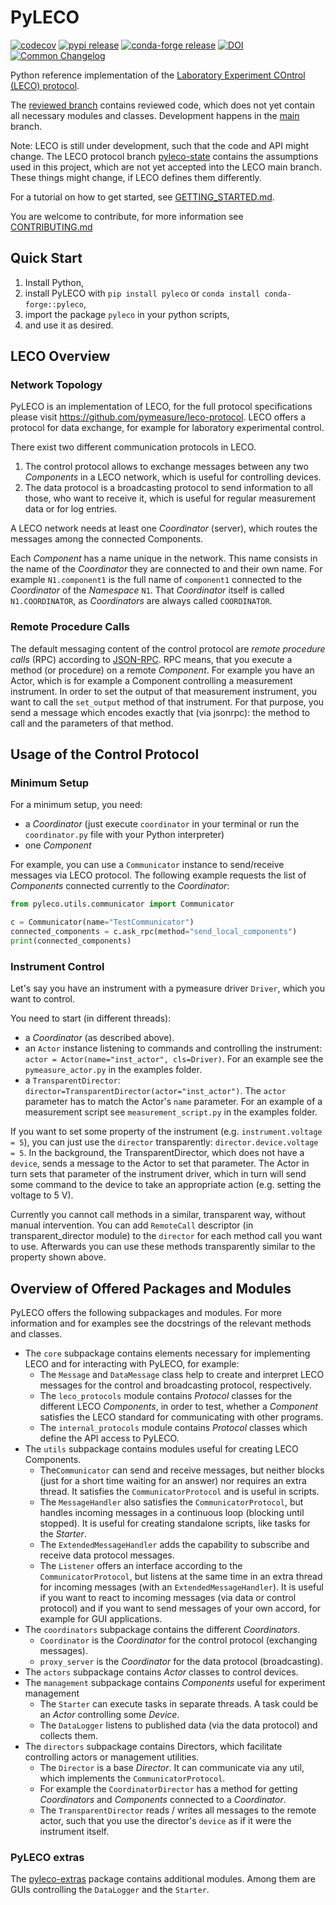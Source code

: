 # PyLECO

[![codecov](https://codecov.io/gh/pymeasure/pyleco/graph/badge.svg?token=9OB3GWDLRB)](https://codecov.io/gh/pymeasure/pyleco)
[![pypi release](https://img.shields.io/pypi/v/pyleco.svg)](https://pypi.org/project/pyleco/)
[![conda-forge release](https://anaconda.org/conda-forge/pyleco/badges/version.svg)](https://anaconda.org/conda-forge/pyleco)
[![DOI](https://zenodo.org/badge/594982645.svg)](https://zenodo.org/doi/10.5281/zenodo.10837366)
[![Common Changelog](https://common-changelog.org/badge.svg)](https://common-changelog.org)

Python reference implementation of the [Laboratory Experiment COntrol (LECO) protocol](https://github.com/pymeasure/leco-protocol).

The [reviewed branch](https://github.com/pymeasure/pyleco/tree/reviewed) contains reviewed code, which does not yet contain all necessary modules and classes.
Development happens in the [main](https://github.com/pymeasure/pyleco/tree/main) branch.

Note: LECO is still under development, such that the code and API might change.
The LECO protocol branch [pyleco-state](https://github.com/pymeasure/leco-protocol/tree/pyleco-state) contains the assumptions used in this project, which are not yet accepted into the LECO main branch.
These things might change, if LECO defines them differently.

For a tutorial on how to get started, see [GETTING_STARTED.md](https://github.com/pymeasure/pyleco/blob/main/GETTING_STARTED.md).

You are welcome to contribute, for more information see [CONTRIBUTING.md](https://github.com/pymeasure/pyleco/blob/main/CONTRIBUTING.md)


## Quick Start

1. Install Python,
2. install PyLECO with `pip install pyleco` or `conda install conda-forge::pyleco`,
3. import the package `pyleco` in your python scripts,
4. and use it as desired.


## LECO Overview

### Network Topology

PyLECO is an implementation of LECO, for the full protocol specifications please visit https://github.com/pymeasure/leco-protocol.
LECO offers a protocol for data exchange, for example for laboratory experimental control.

There exist two different communication protocols in LECO.
1. The control protocol allows to exchange messages between any two _Components_ in a LECO network, which is useful for controlling devices.
2. The data protocol is a broadcasting protocol to send information to all those, who want to receive it, which is useful for regular measurement data or for log entries.

A LECO network needs at least one _Coordinator_ (server), which routes the messages among the connected Components.

Each _Component_ has a name unique in the network.
This name consists in the name of the _Coordinator_ they are connected to and their own name.
For example `N1.component1` is the full name of `component1` connected to the _Coordinator_ of the _Namespace_ `N1`.
That _Coordinator_ itself is called `N1.COORDINATOR`, as _Coordinators_ are always called `COORDINATOR`.

### Remote Procedure Calls

The default messaging content of the control protocol are _remote procedure calls_ (RPC) according to [JSON-RPC](https://www.jsonrpc.org/specification).
RPC means, that you execute a method (or procedure) on a remote _Component_.
For example you have an Actor, which is for example a Component controlling a measurement instrument.
In order to set the output of that measurement instrument, you want to call the `set_output` method of that instrument.
For that purpose, you send a message which encodes exactly that (via jsonrpc): the method to call and the parameters of that method.


## Usage of the Control Protocol

### Minimum Setup

For a minimum setup, you need:
* a _Coordinator_ (just execute `coordinator` in your terminal or run the `coordinator.py` file with your Python interpreter)
* one _Component_

For example, you can use a `Communicator` instance to send/receive messages via LECO protocol.
The following example requests the list of _Components_ connected currently to the _Coordinator_:

```python
from pyleco.utils.communicator import Communicator

c = Communicator(name="TestCommunicator")
connected_components = c.ask_rpc(method="send_local_components")
print(connected_components)
```

### Instrument Control

Let's say you have an instrument with a pymeasure driver `Driver`, which you want to control.

You need to start (in different threads):
* a _Coordinator_ (as described above).
* an `Actor` instance listening to commands and controlling the instrument: `actor = Actor(name="inst_actor", cls=Driver)`.
  For an example see the `pymeasure_actor.py` in the examples folder.
* a `TransparentDirector`: `director=TransparentDirector(actor="inst_actor")`. The `actor` parameter has to match the Actor's `name` parameter.
  For an example of a measurement script see `measurement_script.py` in the examples folder.

If you want to set some property of the instrument (e.g. `instrument.voltage = 5`), you can just use the `director` transparently: `director.device.voltage = 5`.
In the background, the TransparentDirector, which does not have a `device`, sends a message to the Actor to set that parameter.
The Actor in turn sets that parameter of the instrument driver, which in turn will send some command to the device to take an appropriate action (e.g. setting the voltage to 5 V).

Currently you cannot call methods in a similar, transparent way, without manual intervention.
You can add `RemoteCall` descriptor (in transparent_director module) to the `director` for each method call you want to use.
Afterwards you can use these methods transparently similar to the property shown above.


## Overview of Offered Packages and Modules

PyLECO offers the following subpackages and modules.
For more information and for examples see the docstrings of the relevant methods and classes.

* The `core` subpackage contains elements necessary for implementing LECO and for interacting with PyLECO, for example:
  * The `Message` and `DataMessage` class help to create and interpret LECO messages for the control and broadcasting protocol, respectively.
  * The `leco_protocols` module contains _Protocol_ classes for the different LECO _Components_, in order to test, whether a _Component_ satisfies the LECO standard for communicating with other programs.
  * The `internal_protocols` module contains _Protocol_ classes which define the API access to PyLECO.
* The `utils` subpackage contains modules useful for creating LECO Components.
  * The`Communicator` can send and receive messages, but neither blocks (just for a short time waiting for an answer) nor requires an extra thread.
    It satisfies the `CommunicatorProtocol` and is useful in scripts.
  * The `MessageHandler` also satisfies the `CommunicatorProtocol`, but handles incoming messages in a continuous loop (blocking until stopped).
    It is useful for creating standalone scripts, like tasks for the _Starter_.
  * The `ExtendedMessageHandler` adds the capability to subscribe and receive data protocol messages.
  * The `Listener` offers an interface according to the `CommunicatorProtocol`, but listens at the same time in an extra thread for incoming messages (with an `ExtendedMessageHandler`).
    It is useful if you want to react to incoming messages (via data or control protocol) and if you want to send messages of your own accord, for example for GUI applications.
* The `coordinators` subpackage contains the different _Coordinators_.
  * `Coordinator` is the _Coordinator_ for the control protocol (exchanging messages).
  * `proxy_server` is the _Coordinator_ for the data protocol (broadcasting).
* The `actors` subpackage contains _Actor_ classes to control devices.
* The `management` subpackage contains _Components_ useful for experiment management
  * The `Starter` can execute tasks in separate threads.
    A task could be an _Actor_ controlling some _Device_.
  * The `DataLogger` listens to published data (via the data protocol) and collects them.
* The `directors` subpackage contains Directors, which facilitate controlling actors or management utilities.
  * The `Director` is a base _Director_.
    It can communicate via any util, which implements the `CommunicatorProtocol`.
  * For example the `CoordinatorDirector` has a method for getting _Coordinators_ and _Components_ connected to a _Coordinator_.
  * The `TransparentDirector` reads / writes all messages to the remote actor, such that you use the director's `device` as if it were the instrument itself.

### PyLECO extras

The [pyleco-extras](https://github.com/BenediktBurger/pyleco-extras) package contains additional modules.
Among them are GUIs controlling the `DataLogger` and the `Starter`.
